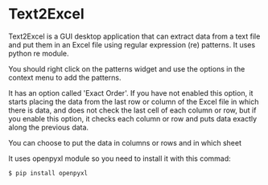 # Text2Excel

Text2Excel is a GUI desktop application that can extract data from a text file and put them in an Excel file using regular expression (re) patterns. It uses python re module.

You should right click on the patterns widget and use the options in the context menu to add the patterns.

It has an option called 'Exact Order'. If you have not enabled this option, it starts placing the data from the last row or column of the Excel file in which there is data, and does not check the last cell of each column or row, but if you enable this option, it checks each column or row and puts data exactly along the previous data.

You can choose to put the data in columns or rows and in which sheet

It uses openpyxl module so you need to install it with this commad:

```
$ pip install openpyxl
```
